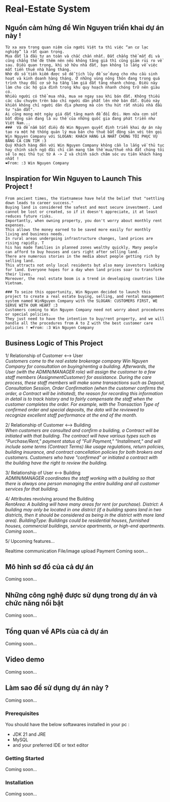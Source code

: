 # Real-Estate System

  ## Nguồn cảm hứng để Win Nguyen triển khai dự án này !
    Từ xa xưa trong quan niệm của người Việt ta thì việc “an cư lạc nghiệp” là rất quan trọng. 
    Mua đất là đầu tư an toàn và chắc chắn nhất. Đất chẳng thể mất đi và cũng chẳng thể đẻ thêm nên nếu không tăng giá thì cũng giảm rủi ro về sau. Điều quan trọng, khi sở hữu nhà đất, bạn không lo lắng về việc mất tiền thuê nhà hàng tháng. 
    Nhờ đó số tiền kiếm được sẽ dễ tích lũy để sử dụng cho nhu cầu sinh hoạt và kinh doanh hàng tháng. Ở những vùng nông thôn đang trong quá trình thay đổi cơ sở hạ tầng làm giá đất tăng nhanh chóng. Điều này làm cho các hộ gia đình trong khu quy hoạch nhanh chóng trở nên giàu có. 
    Nhiều người có thể mua nhà, mua xe ngay sau khi bán đất. Không thiếu các câu chuyên trên báo chí người dân phất lên nhờ bán đất. Điều này khiến không chỉ người dân địa phương mà còn thu hút rất nhiều nhà đầu tư "săn đất". 
    Ai cũng mong một ngày giá đất tăng mạnh để đổi đời. Hơn nữa cơn sốt bất động sản đang là xu thế của những quốc gia đang phát triển như Việt Nam...
    ###  Và để nắm bắt điều đó Win Nguyen quyết định triển khai dự án này tạo ra một hệ thống quản lý mua bán cho thuê bất động sản với tên gọi Win Nguyen Company với SLOGAN: KHÁCH HÀNG LÀ NHẤT CHÚNG TÔI PHỤC VỤ BẰNG CẢ CON TIM :3
    Quý Khách hàng đến với Win Nguyen Company không cần lo lắng về thủ tục hay chính sách ngộ đãi chỉ cần mang tâm thế mua/thuê nhà đất chúng tôi sẽ lo mọi thủ tục từ A -> Z và chính sách chăm sóc ưu tiên khách hàng nhất ! 
    ❤From: :3 Win Nguyen Company

## Inspiration for Win Nguyen to Launch This Project !
    From ancient times, the Vietnamese have held the belief that "settling down leads to career success." 
    Buying land is considered the safest and most secure investment. Land cannot be lost or created, so if it doesn't appreciate, it at least reduces future risks. 
    Importantly, when owning property, you don't worry about monthly rent expenses. 
    This allows the money earned to be saved more easily for monthly living and business needs.
    In rural areas undergoing infrastructure changes, land prices are rising rapidly. T
    his has made families in planned zones wealthy quickly. Many people can afford to buy houses and cars right after selling land. 
    There are numerous stories in the media about people getting rich by selling land. 
    This attracts not only local residents but also many investors looking for land. Everyone hopes for a day when land prices soar to transform their lives. 
    Moreover, the real estate boom is a trend in developing countries like Vietnam.
    
    ### To seize this opportunity, Win Nguyen decided to launch this project to create a real estate buying, selling, and rental management system named WinNguyen Company with the SLOGAN: CUSTOMERS FIRST, WE SERVE WITH OUR HEART :3
    Customers coming to Win Nguyen Company need not worry about procedures or special policies. 
    They just need to have the intention to buy/rent property, and we will handle all the procedures from A to Z with the best customer care policies ! ❤From: :3 Win Nguyen Company

## Business Logic of This Project
1/ Relationship of Customer <--> User</br>
<i>Customers come to the real estate brokerage company Win Nguyen Company for consultation on buying/renting a building.
Afterwards, the User (with the ADMIN/MANAGER role) will assign the customer to a few staff members (AssignmentCustomer) for assistance.
During the care process, these staff members will make some transactions such as Deposit, Consultation Session, Order Confirmation (when the customer confirms the order, a Contract will be initiated), the reason for recording this information in detail is to track history and to fairly compensate the staff when the customer completes the order. For example, with the Transaction Type of confirmed order and special deposits, the data will be reviewed to recognize excellent staff performance at the end of the month.</i></br>

2/ Relationship of Customer <--> Building</br>
<i>When customers are consulted and confirm a building, a Contract will be initiated with that building.
The contract will have various types such as "Purchase/Rent," payment status of "Full Payment," "Installment," and will include some terms (Contract Terms) like usage regulations, return policies, building insurance, and contract cancellation policies for both brokers and customers.
Customers who have "confirmed" or initiated a contract with the building have the right to review the building.</i></br>

3/ Relationship of User <--> Building</br>
<i>ADMIN/MANAGER coordinates the staff working with a building so that there is always one person managing the entire building and all customer services for that building.</i></br>

4/ Attributes revolving around the Building</br>
<i>RentArea: A building will have many areas for rent (or purchase).
District: A building may only be located in one district (if a building spans land in two districts, then it should be considered as being in the district with more land area).
BuildingType: Buildings could be residential houses, furnished houses, commercial buildings, service apartments, or high-end apartments.
Coming soon...</i></br>


5/ Upcoming features...</br>

Realtime communication
File/image upload
Payment
Coming soon...</br>

## Mô hình sơ đồ của cả dự án 
Coming soon...

## Những công nghệ được sử dụng trong dự án và chức năng nổi bật
Coming soon...

## Tổng quan về APIs của cả dự án
Coming soon...

## Video demo
Coming soon...

## Làm sao để sử dụng dự án này ?
Coming soon...

### Prerequisites
  You should have the below softawares installed in your pc :
  * JDK 21 and JRE
  * MySQL
  * and your preferred IDE or text editor
### Getting Started
Coming soon...

### Installation
Coming soon...

